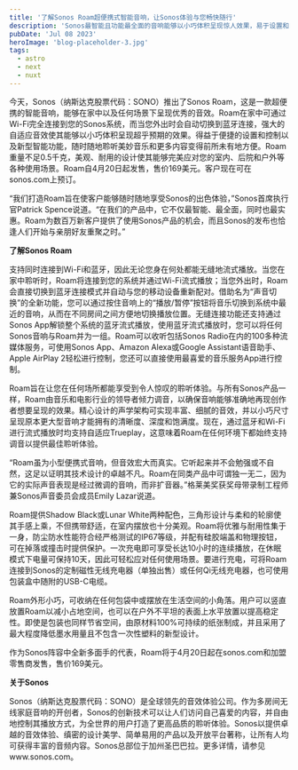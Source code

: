 ```yaml
---
title: '了解Sonos Roam超便携式智能音响，让Sonos体验与您畅快随行'
description: 'Sonos最智能且功能最全面的音响能够以小巧体积呈现惊人效果，易于设置和控制，在卓越、轻巧且耐用的设计中融入了新颖的创新功能。'
pubDate: 'Jul 08 2023'
heroImage: 'blog-placeholder-3.jpg'
tags:
  - astro
  - next
  - nuxt
---
```


今天，Sonos（纳斯达克股票代码：SONO）推出了Sonos Roam，这是一款超便携的智能音响，能够在家中以及任何场景下呈现优秀的音效。Roam在家中可通过Wi-Fi完全连接到您的Sonos系统，而当您外出时会自动切换到蓝牙连接，强大的自适应音效使其能够以小巧体积呈现超乎预期的效果。得益于便捷的设置和控制以及新型智能功能，随时随地聆听美妙音乐和更多内容变得前所未有地方便。Roam重量不足0.5千克，美观、耐用的设计使其能够完美应对您的室内、后院和户外等各种使用场景。Roam自4月20日起发售，售价169美元。客户现在可在sonos.com上预订。

“我们打造Roam旨在使客户能够随时随地享受Sonos的出色体验，”Sonos首席执行官Patrick Spence说道。“在我们的产品中，它不仅最智能、最全面，同时也最实惠。Roam为数百万新客户提供了使用Sonos产品的机会，而且Sonos的发布也恰逢人们开始与亲朋好友重聚之时。”

**了解Sonos Roam**

支持同时连接到Wi-Fi和蓝牙，因此无论您身在何处都能无缝地流式播放。当您在家中聆听时，Roam将连接到您的系统并通过Wi-Fi流式播放；当您外出时，Roam会直接切换到蓝牙连接模式并自动与您的移动设备重新配对。借助名为“声音切换”的全新功能，您可以通过按住音响上的“播放/暂停”按钮将音乐切换到系统中最近的音响，从而在不同房间之间方便地切换播放位置。无缝连接功能还支持通过Sonos App解锁整个系统的蓝牙流式播放，使用蓝牙流式播放时，您可以将任何Sonos音响与Roam并为一组。Roam可以收听包括Sonos Radio在内的100多种流媒体服务，可使用Sonos App、Amazon Alexa或Google Assistant语音助手、Apple AirPlay 2轻松进行控制，您还可以直接使用最喜爱的音乐服务App进行控制。

Roam旨在让您在任何场所都能享受到令人惊叹的聆听体验。与所有Sonos产品一样，Roam由音乐和电影行业的领导者倾力调音，以确保音响能够准确地再现创作者想要呈现的效果。精心设计的声学架构可实现丰富、细腻的音效，并以小巧尺寸呈现原本更大型音响才能拥有的清晰度、深度和饱满度。现在，通过蓝牙和Wi-Fi进行流式播放时均支持自适应Trueplay，这意味着Roam在任何环境下都始终支持调音以提供最佳聆听体验。

“Roam虽为小型便携式音响，但音效宏大而真实。它听起来并不会勉强或不自然，这足以证明其技术设计的卓越不凡。Roam在同类产品中可谓独一无二，因为它的实际声音表现是经过微调的音响，而非扩音器。”格莱美奖获奖母带录制工程师兼Sonos声音委员会成员Emily Lazar说道。

Roam提供Shadow Black或Lunar White两种配色，三角形设计与柔和的轮廓使其手感上乘，不但携带舒适，在室内摆放也十分美观。Roam将优雅与耐用性集于一身，防尘防水性能符合经严格测试的IP67等级，并配有硅胶端盖和物理按钮，可在掉落或撞击时提供保护。一次充电即可享受长达10小时的连续播放，在休眠模式下电量可保持10天，因此可轻松应对任何使用场景。要进行充电，可将Roam连接到Sonos的定制磁性无线充电器（单独出售）或任何Qi无线充电器，也可使用包装盒中随附的USB-C电缆。

Roam外形小巧，可收纳在任何包袋中或摆放在生活空间的小角落。用户可以竖直放置Roam以减小占地空间，也可以在户外不平坦的表面上水平放置以提高稳定性。即使是包装也同样节省空间，由原材料100%可持续的纸张制成，并且采用了最大程度降低墨水用量且不包含一次性塑料的新型设计。

作为Sonos阵容中全新多面手的代表，Roam将于4月20日起在sonos.com和加盟零售商发售，售价169美元。

**关于Sonos**

Sonos（纳斯达克股票代码：SONO）是全球领先的音效体验公司。作为多房间无线家庭音响的开创者，Sonos的创新技术可以让人们访问自己喜爱的内容，并自由地控制其播放方式，为全世界的用户打造了更高品质的聆听体验。Sonos以提供卓越的音效体验、缜密的设计美学、简单易用的产品以及开放平台著称，让所有人均可获得丰富的音频内容。Sonos总部位于加州圣巴巴拉。更多详情，请参见www.sonos.com。
